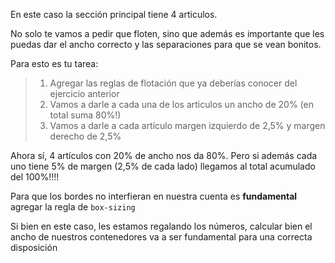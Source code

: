 En este caso la sección principal tiene 4 articulos.

No solo te vamos a pedir que floten, sino que además es importante que les puedas dar el ancho correcto y las separaciones para que se vean bonitos.

Para esto es tu tarea:

> 1. Agregar las reglas de flotación que ya deberías conocer del ejercicio anterior
> 2. Vamos a darle a cada una de los articulos un ancho de 20% (en total suma 80%!)
> 3. Vamos a darle a cada artículo margen izquierdo de 2,5% y margen derecho de 2,5%

Ahora sí, 4 artículos con 20% de ancho nos da 80%. Pero si además cada uno tiene 5% de margen (2,5% de cada lado) llegamos al total acumulado del 100%!!!!

Para que los bordes no interfieran en nuestra cuenta es **fundamental** agregar la regla de `box-sizing`

Si bien en este caso, les estamos regalando los números, calcular bien el ancho de nuestros contenedores va a ser fundamental para una correcta disposición